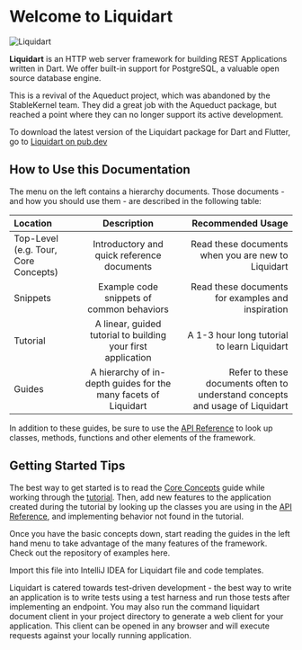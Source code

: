 # Welcome to Liquidart

![Liquidart](https://github.com/aldrinsartfactory/liquidart/raw/main/resources/images/liquidart.png)

**Liquidart** is an HTTP web server framework for building REST Applications written in Dart. We offer built-in support for PostgreSQL, a valuable open source database engine.

This is a revival of the Aqueduct project, which was abandoned by the StableKernel team. They did a great job with the Aqueduct package, but reached a point where they can no longer support its active development.

To download the latest version of the Liquidart package for Dart and Flutter, go to [Liquidart on pub.dev](https://pub.dev/packages/liquidart)

## How to Use this Documentation

The menu on the left contains a hierarchy documents. Those documents - and how you should use them - are described in the following table:

| Location       | Description  | Recommended Usage |
| :------------- | :----------: | ----------------: |
| Top-Level (e.g. Tour, Core Concepts) | Introductory and quick reference documents | Read these documents when you are new to Liquidart |
| Snippets | Example code snippets of common behaviors | Read these documents for examples and inspiration |
| Tutorial | A linear, guided tutorial to building your first application | A 1-3 hour long tutorial to learn Liquidart |
| Guides | A hierarchy of in-depth guides for the many facets of Liquidart | Refer to these documents often to understand concepts and usage of Liquidart |

In addition to these guides, be sure to use the [API Reference](https://pub.dev/documentation/liquidart/latest) to look up classes, methods, functions and other elements of the framework.

## Getting Started Tips

The best way to get started is to read the [Core Concepts](https://aldrinsartfactory.github.io/liquidart/core_concepts/) guide while working through the [tutorial](https://aldrinsartfactory.github.io/liquidart/tutorial/getting-started/). Then, add new features to the application created during the tutorial by looking up the classes you are using in the [API Reference](https://pub.dev/documentation/liquidart/latest), and implementing behavior not found in the tutorial.

Once you have the basic concepts down, start reading the guides in the left hand menu to take advantage of the many features of the framework. Check out the repository of examples here.

Import this file into IntelliJ IDEA for Liquidart file and code templates.

Liquidart is catered towards test-driven development - the best way to write an application is to write tests using a test harness and run those tests after implementing an endpoint. You may also run the command liquidart document client in your project directory to generate a web client for your application. This client can be opened in any browser and will execute requests against your locally running application.